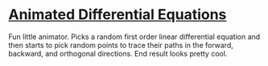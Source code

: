 # [Animated Differential Equations](https://benjaminjkern.github.io/animatediffeq)

Fun little animator. Picks a random first order linear differential equation and then starts to pick random points to trace their paths in the forward, backward, and orthogonal directions. End result looks pretty cool.
